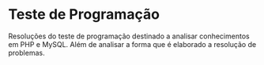 # Teste de Programação
Resoluções do teste de programação destinado a analisar conhecimentos em PHP e MySQL. Além de analisar a forma que é elaborado a resolução de problemas.
